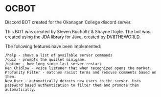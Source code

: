 # OCBOT
Discord BOT created for the Okanagan College discord server. 

This BOT was created by Steven Bucholtz & Shayne Doyle. The bot was created using the JDA library for Java, created by DV8THEWORLD. 

The following features have been implemented: 

    /help - shows a list of available server commands
    /quiz - prompts the quizlet minigame. 
    /uptime - how long since last server restart
    Ken Chidlow - voice listener that when recognized opens the market. 
    Profanity Filter - matches racist terms and removes comments based on them. 
    New User - automatically detects new users to the server. Uses password based authentication to filter them and promote them  automatically. 
    
    
    

